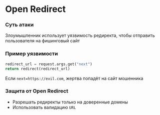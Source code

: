 # Open Redirect
### Суть атаки
Злоумышленник использует уязвимость редиректа, чтобы отправить пользователя на фишинговый сайт
### Пример уязвимости
```python
redirect_url = request.args.get("next")
return redirect(redirect_url)
```
Если `next=https://evil.com`, жертва попадёт на сайт мошенника
### Защита от Open Redirect
- Разрешать редиректы только на доверенные домены
- Использовать валидацию `URL`
